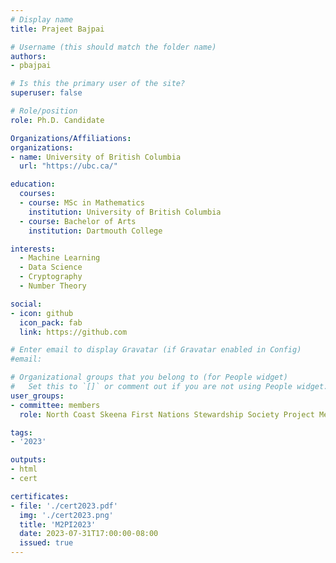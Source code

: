 ```yaml
---
# Display name
title: Prajeet Bajpai

# Username (this should match the folder name)
authors:
- pbajpai

# Is this the primary user of the site?
superuser: false

# Role/position
role: Ph.D. Candidate

Organizations/Affiliations:
organizations:
- name: University of British Columbia
  url: "https://ubc.ca/"

education:
  courses:
  - course: MSc in Mathematics
    institution: University of British Columbia
  - course: Bachelor of Arts
    institution: Dartmouth College

interests:
  - Machine Learning
  - Data Science
  - Cryptography
  - Number Theory

social:
- icon: github
  icon_pack: fab
  link: https://github.com

# Enter email to display Gravatar (if Gravatar enabled in Config)
#email:

# Organizational groups that you belong to (for People widget)
#   Set this to `[]` or comment out if you are not using People widget.
user_groups:
- committee: members
  role: North Coast Skeena First Nations Stewardship Society Project Member

tags:
- '2023'

outputs:
- html
- cert

certificates:
- file: './cert2023.pdf'
  img: './cert2023.png'
  title: 'M2PI2023'
  date: 2023-07-31T17:00:00-08:00
  issued: true
---
```

